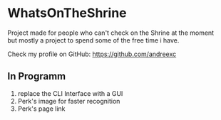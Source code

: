 # WhatsOnTheShrine

Project made for people who can't check on the Shrine at the moment <br>
but mostly a project to spend some of the free time i have.

Check my profile on GitHub: https://github.com/andreexc

## In Programm
1. replace the CLI Interface with a GUI
2. Perk's image for faster recognition
3. Perk's page link